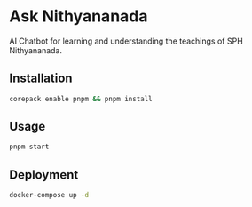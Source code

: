 # Ask Nithyananada

AI Chatbot for learning and understanding the teachings of SPH Nithyananada.

## Installation

```bash
corepack enable pnpm && pnpm install
```

## Usage

```bash
pnpm start
```

## Deployment

```bash
docker-compose up -d
```
